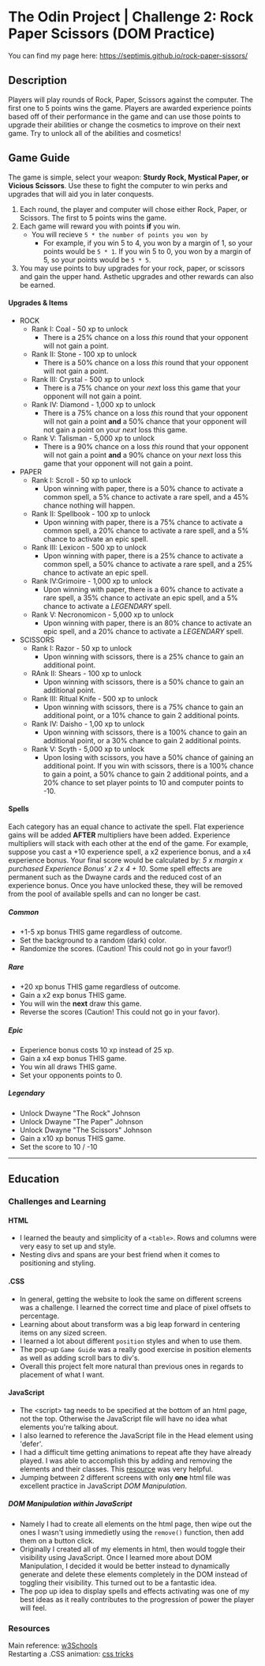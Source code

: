 # The Odin Project | Challenge 2: Rock Paper Scissors (DOM Practice)
You can find my page here: https://septimis.github.io/rock-paper-sissors/

## Description
Players will play rounds of Rock, Paper, Scissors against the computer.  The first one to 5 points wins the game.  Players are awarded experience points based off of their performance in the game and can use those points to upgrade their abilities or change the cosmetics to improve on their next game.  Try to unlock all of the abilities and cosmetics!  


## Game Guide
The game is simple, select your weapon: <b>Sturdy Rock, Mystical Paper, or Vicious Scissors</b>.  Use these to fight the computer to win perks and upgrades that will aid you in later conquests.

1. Each round, the player and computer will chose either Rock, Paper, or Scissors.  The first to 5 points wins the game.
1. Each game will reward you with points **if** you win.
    - You will recieve `5 * the number of points you won by`
        - For example, if you win 5 to 4, you won by a margin of 1, so your points would be `5 * 1`.  If you win 5 to 0, you won by a margin of 5, so your points would be `5 * 5`.
1. You may use points to buy upgrades for your rock, paper, or scissors and gain the upper hand.  Asthetic upgrades and other rewards can also be earned.
#### Upgrades & Items
-   ROCK
    - Rank I: Coal - 50 xp to unlock
        - There is a 25% chance on a loss *this* round that your opponent will not gain a point. 
    - Rank II: Stone - 100 xp to unlock
        - There is a 50% chance on a loss *this* round that your opponent will not gain a point.
    - Rank III: Crystal - 500 xp to unlock
        - There is a 75% chance on your *next* loss this game that your opponent will not gain a point.
    - Rank IV: Diamond - 1,000 xp to unlock
        - There is a 75% chance on a loss *this* round that your opponent will not gain a point **and** a 50% chance that your opponent will not gain a point on your *next* loss this game.
    - Rank V: Talisman - 5,000 xp to unlock
        - There is a 90% chance on a loss *this* round that your opponent will not gain a point **and** a 90% chance on your *next* loss this game that your opponent will not gain a point.
- PAPER
    - Rank I: Scroll - 50 xp to unlock
        - Upon winning with paper, there is a 50% chance to activate a common spell, a 5% chance to activate a rare spell, and a 45% chance nothing will happen.
    - Rank II: Spellbook - 100 xp to unlock
        - Upon winning with paper, there is a 75% chance to activate a common spell, a 20% chance to activate a rare spell, and a 5% chance to activate an epic spell.
    - Rank III: Lexicon - 500 xp to unlock
        - Upon winning with paper, there is a 25% chance to activate a common spell, a 50% chance to activate a rare spell, and a 25% chance to activate an epic spell.
    - Rank IV:Grimoire - 1,000 xp to unlock
        - Upon winning with paper, there is a 60% chance to activate a rare spell, a 35% chance to activate an epic spell, and a 5% chance to activate a *LEGENDARY* spell.
    - Rank V: Necronomicon - 5,000 xp to unlock
        - Upon winning with paper, there is an 80% chance to activate an epic spell, and a 20% chance to activate a *LEGENDARY* spell.
- SCISSORS
    - Rank I: Razor - 50 xp to unlock
        - Upon winning with scissors, there is a 25% chance to gain an additional point.
    - RAnk II: Shears - 100 xp to unlock
        - Upon winning with scissors, there is a 50% chance to gain an additional point.
    - Rank III: Ritual Knife - 500 xp to unlock
        - Upon winning with scissors, there is a 75% chance to gain an additional point, or a 10% chance to gain 2 additional points.
    - Rank IV: Daisho - 1,00 xp to unlock
        - Upon winning with scissors, there is a 100% chance to gain an additional point, or a 30% chance to gain 2 additional points.
    - Rank V: Scyth - 5,000 xp to unlock
        - Upon losing with scissors, you have a 50% chance of gaining an additional point.  If you win with scissors, there is a 100% chance to gain a point, a 50% chance to gain 2 additional points, and a 20% chance to set player points to 10 and computer points to -10.
#### Spells
Each category has an equal chance to activate the spell.  Flat experience gains will be added **AFTER** multipliers have been added.  Experience multipliers will stack with each other at the end of the game.  For example, suppose you cast a +10 experience spell, a x2 experience bonus, and a x4 experience bonus.  Your final score would be calculated by: *5 x margin x purchased Experience Bonus' x 2 x 4 + 10*.  Some spell effects are permanent such as the Dwayne cards and the reduced cost of an experience bonus.  Once you have unlocked these, they will be removed from the pool of available spells and can no longer be cast.
##### Common
 - +1-5 xp bonus THIS game regardless of outcome.
 - Set the background to a random (dark) color.
 - Randomize the scores. (Caution!  This could not go in your favor!)
##### Rare
 - +20 xp bonus THIS game regardless of outcome.
 - Gain a x2 exp bonus THIS game.
 - You will win the **next** draw this game.
 - Reverse the scores (Caution!  This could not go in your favor).
##### Epic
 - Experience bonus costs 10 xp instead of 25 xp.
 - Gain a x4 exp bonus THIS game.
 - You win all draws THIS game.
 - Set your opponents points to 0.
##### Legendary
 - Unlock Dwayne "The Rock" Johnson
 - Unlock Dwayne "The Paper" Johnson
 - Unlock Dwayne "The Scissors" Johnson
 - Gain a x10 xp bonus THIS game.
 - Set the score to 10 / -10
---
## Education

### Challenges and Learning
#### HTML
 - I learned the beauty and simplicity of a `<table>`.  Rows and columns were very easy to set up and style.
 - Nesting divs and spans are your best friend when it comes to positioning and styling.
#### .CSS
 - In general, getting the website to look the same on different screens was a challenge.  I learned the correct time and place of pixel offsets to percentage.
 - Learning about about transform was a big leap forward in centering items on any sized screen.
 - I learned a lot about different `position` styles and when to use them.
 - The pop-up `Game Guide` was a really good exercise in position elements as well as adding scroll bars to div's.
 - Overall this project felt more natural than previous ones in regards to placement of what I want.
#### JavaScript
- The \<script> tag needs to be specified at the bottom of an html page, not the top.  Otherwise the JavaScript file will have no idea what elements you're talking about.
- I also learned to reference the JavaScript file in the Head element using 'defer'.
- I had a difficult time getting animations to repeat afte they have already played.  I was able to accomplish this by adding and removing the elements and their classes. This [resource](https://css-tricks.com/restart-css-animation/) was very helpful.
- Jumping between 2 different screens with only **one** html file was excellent practice in JavaScript *DOM Manipulation*.

##### DOM Manipulation within JavaScript
- Namely I had to create all elements on the html page, then wipe out the ones I wasn't using immedietly using the `remove()` function, then add them on a button click.
- Originally I created all of my elements in html, then would toggle their visibility using JavaScript.  Once I learned more about DOM Manipulation, I decided it would be better instead to dynamically generate and delete these elements completely in the DOM instead of toggling their visibility.  This turned out to be a fantastic idea.
- The pop up idea to display spells and effects activating was one of my best ideas as it really contributes to the progression of power the player will feel. 

### Resources
Main reference: [w3Schools](https://www.w3schools.com/) \
Restarting a .CSS animation: [css tricks](https://css-tricks.com/restart-css-animation/)